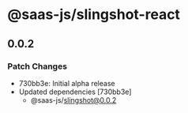 # @saas-js/slingshot-react

## 0.0.2

### Patch Changes

- 730bb3e: Initial alpha release
- Updated dependencies [730bb3e]
  - @saas-js/slingshot@0.0.2
